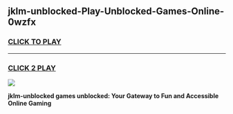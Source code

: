 
## jklm-unblocked-Play-Unblocked-Games-Online-0wzfx
<h3>
<a href="https://premium76.site?title=jklm-unblocked&ref=25A">CLICK TO PLAY</a></h3>
<hr>

<h3>
<a href="https://premium76.site?title=jklm-unblocked&ref=25A">CLICK 2 PLAY</a>
  
</h3>

<a href="https://premium76.site?title=jklm-unblocked&ref=25A"><img src="https://clearcache.store/games.png"></a>


**jklm-unblocked games unblocked: Your Gateway to Fun and Accessible Online Gaming**
